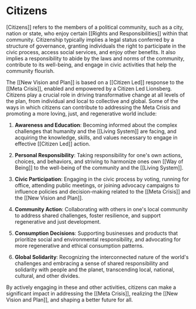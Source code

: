 # Citizens

[Citizens]] refers to the members of a political community, such as a city, nation or state, who enjoy certain [[Rights and Responsibilities]] within that community. Citizenship typically implies a legal status conferred by a structure of governance, granting individuals the right to participate in the civic process, access social services, and enjoy other benefits. It also implies a responsibility to abide by the laws and norms of the community, contribute to its well-being, and engage in civic activities that help the community flourish. 

The [[New Vision and Plan]] is based on a [[Citizen Led]] response to the [[Meta Crisis]], enabled and empowered by a Citizen Led Lionsberg. Citizens play a crucial role in driving transformative change at all levels of the plan, from individual and local to collective and  global. Some of the ways in which citizens can contribute to addressing the Meta Crisis and promoting a more loving, just, and regenerative world include:

1.  **Awareness and Education**: Becoming informed about the complex challenges that humanity and the [[Living System]] are facing, and acquiring the knowledge, skills, and values necessary to engage in effective [[Citizen Led]] action.
    
2.  **Personal Responsibility**: Taking responsibility for one's own actions, choices, and behaviors, and striving to harmonize ones own [[Way of Being]] to the well-being of the community and the [[Living System]].
    
3.  **Civic Participation**: Engaging in the civic process by voting, running for office, attending public meetings, or joining advocacy campaigns to influence policies and decision-making related to the [[Meta Crisis]] and the [[New Vision and Plan]].
    
4.  **Community Action**: Collaborating with others in one's local community to address shared challenges, foster resilience, and support regenerative and just development.
    
5.  **Consumption Decisions**: Supporting businesses and products that prioritize social and environmental responsibility, and advocating for more regenerative and ethical consumption patterns.
    
6.  **Global Solidarity**: Recognizing the interconnected nature of the world's challenges and embracing a sense of shared responsibility and solidarity with people and the planet, transcending local, national, cultural, and other divides.
    

By actively engaging in these and other activities, citizens can make a significant impact in addressing the [[Meta Crisis]], realizing the [[New Vision and Plan]], and shaping a better future for all. 